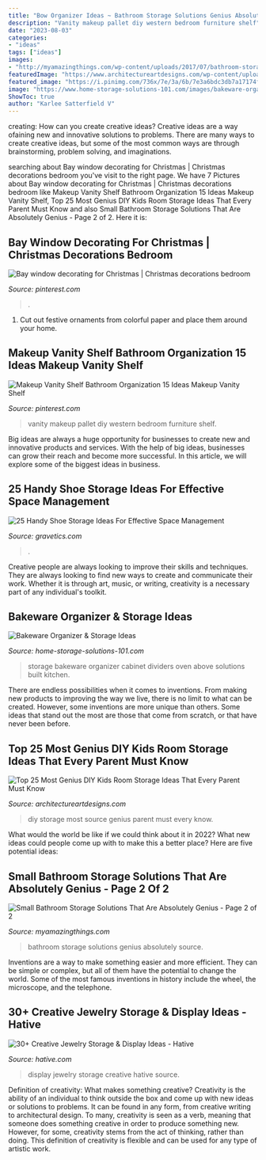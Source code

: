 ```yaml
---
title: "Bow Organizer Ideas ~ Bathroom Storage Solutions Genius Absolutely Source"
description: "Vanity makeup pallet diy western bedroom furniture shelf"
date: "2023-08-03"
categories:
- "ideas"
tags: ["ideas"]
images:
- "http://myamazingthings.com/wp-content/uploads/2017/07/bathroom-storage-10.jpg"
featuredImage: "https://www.architectureartdesigns.com/wp-content/uploads/2015/01/421.jpg"
featured_image: "https://i.pinimg.com/736x/7e/3a/6b/7e3a6bdc3db7a17174f2e61745c1e456.jpg"
image: "https://www.home-storage-solutions-101.com/images/bakeware-organizer-tammy.jpg"
ShowToc: true
author: "Karlee Satterfield V"
---
```



creating: How can you create creative ideas?
Creative ideas are a way ofaining new and innovative solutions to problems. There are many ways to create creative ideas, but some of the most common ways are through brainstorming, problem solving, and imaginations.

	

		
searching about Bay window decorating for Christmas | Christmas decorations bedroom you've visit to the right page. We have 7 Pictures about Bay window decorating for Christmas | Christmas decorations bedroom like Makeup Vanity Shelf Bathroom Organization 15 Ideas Makeup Vanity Shelf, Top 25 Most Genius DIY Kids Room Storage Ideas That Every Parent Must Know and also Small Bathroom Storage Solutions That Are Absolutely Genius - Page 2 of 2. Here it is:
		
    
## Bay Window Decorating For Christmas | Christmas Decorations Bedroom

<img loading=lazy src="https://i.pinimg.com/736x/7e/3a/6b/7e3a6bdc3db7a17174f2e61745c1e456.jpg" onerror="this.onerror=null;this.src='https://tse2.mm.bing.net/th?id=OIP.ecPOehB_QJgQnTKt4vDSOgHaJ4&amp;pid=15.1';" alt="Bay window decorating for Christmas | Christmas decorations bedroom">

_Source: pinterest.com_

>. 

	

1. Cut out festive ornaments from colorful paper and place them around your home.

    
## Makeup Vanity Shelf Bathroom Organization 15 Ideas Makeup Vanity Shelf

<img loading=lazy src="https://i.pinimg.com/736x/e4/23/ef/e423efd91f0f99aff712fe208905c63c.jpg" onerror="this.onerror=null;this.src='https://tse4.mm.bing.net/th?id=OIP.j0k958oNHJEvx5s2JX8GNgHaLH&amp;pid=15.1';" alt="Makeup Vanity Shelf Bathroom Organization 15 Ideas Makeup Vanity Shelf">

_Source: pinterest.com_

>vanity makeup pallet diy western bedroom furniture shelf. 

	

Big ideas are always a huge opportunity for businesses to create new and innovative products and services. With the help of big ideas, businesses can grow their reach and become more successful. In this article, we will explore some of the biggest ideas in business.

    
## 25 Handy Shoe Storage Ideas For Effective Space Management

<img loading=lazy src="https://www.gravetics.com/wp-content/uploads/2017/07/Revolving-Shoe-Cabinets.jpg" onerror="this.onerror=null;this.src='https://tse3.mm.bing.net/th?id=OIP.AZKSOYMvhUujgdyUW7QzoAHaLp&amp;pid=15.1';" alt="25 Handy Shoe Storage Ideas For Effective Space Management">

_Source: gravetics.com_

>. 

	

Creative people are always looking to improve their skills and techniques. They are always looking to find new ways to create and communicate their work. Whether it is through art, music, or writing, creativity is a necessary part of any individual's toolkit.

    
## Bakeware Organizer &amp; Storage Ideas

<img loading=lazy src="https://www.home-storage-solutions-101.com/images/bakeware-organizer-tammy.jpg" onerror="this.onerror=null;this.src='https://tse1.mm.bing.net/th?id=OIP.MCEa-5DYeAPEimLO9JQfGQHaNB&amp;pid=15.1';" alt="Bakeware Organizer &amp; Storage Ideas">

_Source: home-storage-solutions-101.com_

>storage bakeware organizer cabinet dividers oven above solutions built kitchen. 

	

There are endless possibilities when it comes to inventions. From making new products to improving the way we live, there is no limit to what can be created. However, some inventions are more unique than others. Some ideas that stand out the most are those that come from scratch, or that have never been before.

    
## Top 25 Most Genius DIY Kids Room Storage Ideas That Every Parent Must Know

<img loading=lazy src="https://www.architectureartdesigns.com/wp-content/uploads/2015/01/421.jpg" onerror="this.onerror=null;this.src='https://tse3.mm.bing.net/th?id=OIP.tI-vfasP4o7e0wUcN2FZMAHaJ4&amp;pid=15.1';" alt="Top 25 Most Genius DIY Kids Room Storage Ideas That Every Parent Must Know">

_Source: architectureartdesigns.com_

>diy storage most source genius parent must every know. 

	

What would the world be like if we could think about it in 2022? What new ideas could people come up with to make this a better place? Here are five potential ideas:

    
## Small Bathroom Storage Solutions That Are Absolutely Genius - Page 2 Of 2

<img loading=lazy src="http://myamazingthings.com/wp-content/uploads/2017/07/bathroom-storage-10.jpg" onerror="this.onerror=null;this.src='https://tse3.mm.bing.net/th?id=OIP.ocdAqtCbPKFvSqs09QjgSwHaJ4&amp;pid=15.1';" alt="Small Bathroom Storage Solutions That Are Absolutely Genius - Page 2 of 2">

_Source: myamazingthings.com_

>bathroom storage solutions genius absolutely source. 

	

Inventions are a way to make something easier and more efficient. They can be simple or complex, but all of them have the potential to change the world. Some of the most famous inventions in history include the wheel, the microscope, and the telephone.

    
## 30+ Creative Jewelry Storage &amp; Display Ideas - Hative

<img loading=lazy src="https://hative.com/wp-content/uploads/2015/01/jewelry-storage-display-ideas/23-jewelry-storage-display-ideas.jpg" onerror="this.onerror=null;this.src='https://tse3.mm.bing.net/th?id=OIP.LPKGC8hr1pSww3KTs6GAxwHaL7&amp;pid=15.1';" alt="30+ Creative Jewelry Storage &amp; Display Ideas - Hative">

_Source: hative.com_

>display jewelry storage creative hative source. 

	

Definition of creativity: What makes something creative?
Creativity is the ability of an individual to think outside the box and come up with new ideas or solutions to problems. It can be found in any form, from creative writing to architectural design. To many, creativity is seen as a verb, meaning that someone does something creative in order to produce something new. However, for some, creativity stems from the act of thinking, rather than doing. This definition of creativity is flexible and can be used for any type of artistic work.


